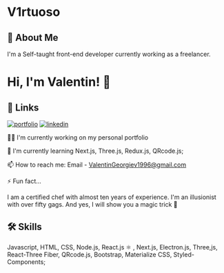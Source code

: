 
# V1rtuoso
## 🚀 About Me
 I'm a Self-taught front-end developer currently working as a freelancer.


# Hi, I'm Valentin! 👋


## 🔗 Links
[![portfolio](https://img.shields.io/badge/my_portfolio-000?style=for-the-badge&logo=ko-fi&logoColor=white)](https://www.v1rtuoso.eu)
[![linkedin](https://img.shields.io/badge/linkedin-0A66C2?style=for-the-badge&logo=linkedin&logoColor=white)](https://www.linkedin.com/in/valentin-georgiev-256297197)


👩‍💻 I'm currently working on my personal portfolio

🧠 I'm currently learning Next.js, Three.js, Redux.js, QRcode.js;


📫 How to reach me:
Email - ValentinGeorgiev1996@gmail.com




⚡️ Fun fact...

 I am a certified chef with almost ten years of experience. I'm an illusionist with over fifty gags. And yes, I will show you a magic trick 🐰

## 🛠 Skills
Javascript, HTML, CSS, Node.js, React.js ⚛️ , Next.js, Electron.js, Three,js, React-Three Fiber, QRcode.js, Bootstrap, Materialize CSS, Styled-Components;
